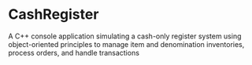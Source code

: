 # CashRegister
A C++ console application simulating a cash-only register system using object-oriented principles to manage item and denomination inventories, process orders, and handle transactions
